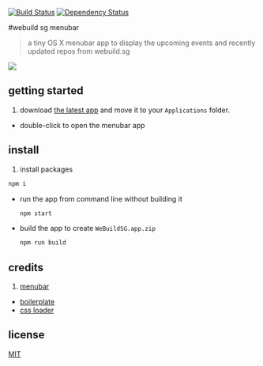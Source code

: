 [![Build Status](https://img.shields.io/travis/webuildsg/osx/master.svg)](https://travis-ci.org/webuildsg/osx) [![Dependency Status](https://gemnasium.com/webuildsg/osx.svg)](https://gemnasium.com/webuildsg/osx)

#webuild sg menubar

> a tiny OS X menubar app to display the upcoming events and recently updated repos from webuild.sg

![](example.png)

## getting started

1. download [the latest app](https://github.com/webuildsg/osx/releases) and move it to your `Applications` folder.
- double-click to open the menubar app

## install

1. install packages

  ```sh
  npm i
  ```
- run the app from command line without building it

  ```sh
  npm start
  ```
- build the app to create `WeBuildSG.app.zip`

  ```sh
  npm run build
  ```

## credits

1. [menubar](https://github.com/maxogden/menubar)
- [boilerplate](https://github.com/sindresorhus/electron-boilerplate/tree/master/boilerplate)
- [css loader](https://github.com/jlong/css-spinners/blob/master/css/spinner/three-quarters.css)

## license

[MIT](/LICENSE)
